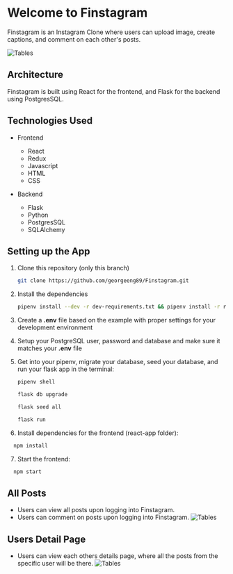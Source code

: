 # Welcome to Finstagram

Finstagram is an Instagram Clone where users can upload image, create captions, and comment on each other's posts.

![Tables](https://i.ibb.co/x7yKBwV/login-page-rm.png)

## Architecture
Finstagram is built using React for the frontend, and Flask for the backend using PostgresSQL.

## Technologies Used
- Frontend
   -  React
   -  Redux
   -  Javascript
   -  HTML
   -  CSS

- Backend
   - Flask
   - Python
   - PostgresSQL
   - SQLAlchemy

## Setting up the App

1. Clone this repository (only this branch)

   ```bash
   git clone https://github.com/georgeeng89/Finstagram.git
   ```

2. Install the dependencies

      ```bash
      pipenv install --dev -r dev-requirements.txt && pipenv install -r requirements.txt
      ```

3. Create a **.env** file based on the example with proper settings for your
   development environment
4. Setup your PostgreSQL user, password and database and make sure it matches your **.env** file

5. Get into your pipenv, migrate your database, seed your database, and run your flask app in the terminal:

   ```bash
   pipenv shell
   ```

   ```bash
   flask db upgrade
   ```

   ```bash
   flask seed all
   ```

   ```bash
   flask run
   ```

6. Install dependencies for the frontend (react-app folder):
 ```bash
   npm install
   ```
   
7. Start the frontend:
 ```bash
   npm start
   ```

## All Posts
   - Users can view all posts upon logging into Finstagram.
   - Users can comment on posts upon logging into Finstagram.
![Tables](https://i.ibb.co/zhPXMwX/home-page-rm.png)

## Users Detail Page
   - Users can view each others details page, where all the posts from the specific user will be there.
![Tables](https://i.ibb.co/P5Mh6gH/details-page-rm.png)

